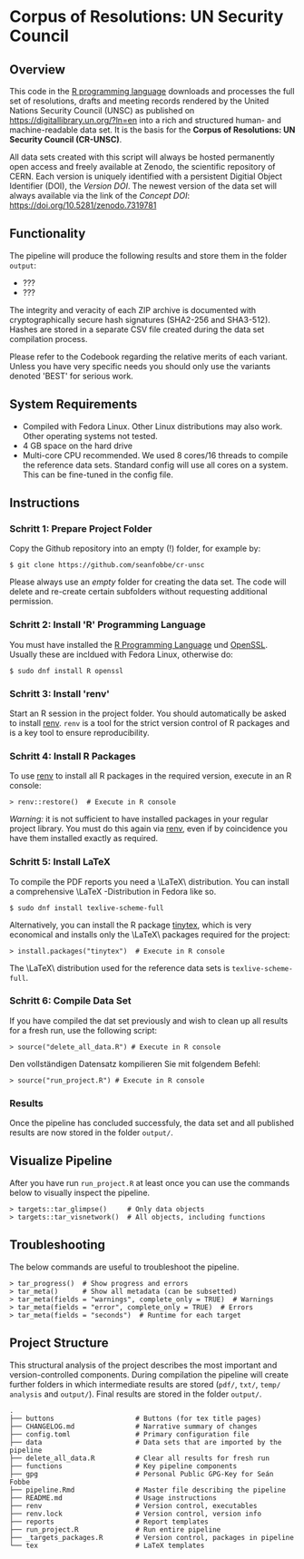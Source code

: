 # Corpus of Resolutions: UN Security Council




## Overview

This code in the [R programming language](https://en.wikipedia.org/wiki/R_(programming_language)) downloads and processes the full set of resolutions, drafts and meeting records rendered by the United Nations Security Council (UNSC) as published on <https://digitallibrary.un.org/?ln=en> into a rich and structured human- and machine-readable data set. It is the basis for the **Corpus of Resolutions: UN Security Council (CR-UNSC)**.

All data sets created with this script will always be hosted permanently open access and freely available at Zenodo, the scientific repository of CERN. Each version is uniquely identified with a persistent Digitial Object Identifier (DOI), the *Version DOI*. The newest version of the data set will always available via the link of the *Concept DOI*: https://doi.org/10.5281/zenodo.7319781




## Functionality
 
The pipeline will produce the following results and store them in the folder `output`:

- ???
- ???

 The integrity and veracity of each ZIP archive is documented with cryptographically secure hash signatures (SHA2-256 and SHA3-512). Hashes are stored in a separate CSV file created during the data set compilation process.
 
Please refer to the Codebook regarding the relative merits of each variant. Unless you have very specific needs you should only use the variants denoted 'BEST' for serious work.
 




## System Requirements

- Compiled with Fedora Linux. Other Linux distributions may also work. Other operating systems not tested.
- 4 GB space on the hard drive
- Multi-core CPU recommended. We used 8 cores/16 threads to compile the reference data sets. Standard config will use all cores on a system. This can be fine-tuned in the config file.


## Instructions


### Schritt 1: Prepare Project Folder


Copy the Github repository into an empty (!) folder, for example by:

```
$ git clone https://github.com/seanfobbe/cr-unsc
```

Please always use an *empty* folder for creating the data set. The code will delete and re-create certain subfolders without requesting additional permission.



### Schritt 2: Install 'R' Programming Language

You must have installed the [R Programming Language](https://www.r-project.org/) und [OpenSSL](https://www.openssl.org/). Usually these are incldued with Fedora Linux, otherwise do:

```
$ sudo dnf install R openssl
```



### Schritt 3: Install 'renv'

Start an R session in the project folder. You should automatically be asked to install [renv](https://rstudio.github.io/renv/articles/renv.html). `renv` is a tool for the strict version control of R packages and is a key tool to ensure reproducibility.


### Schritt 4: Install R Packages

To use [renv](https://rstudio.github.io/renv/articles/renv.html) to install all R packages in the required version, execute in an R console:

```
> renv::restore()  # Execute in R console
```

*Warning:* it is not sufficient to have installed packages in your regular project library. You must do this again via [renv](https://rstudio.github.io/renv/articles/renv.html), even if by coincidence you have them installed exactly as required.



### Schritt 5: Install LaTeX


To compile the PDF reports you need a \LaTeX\ distribution. You can install a comprehensive \LaTeX -Distribution in Fedora like so.


```
$ sudo dnf install texlive-scheme-full
```

Alternatively, you can install the R package [tinytex](https://yihui.org/tinytex/), which is very economical and installs only the \LaTeX\ packages required for the project:

```
> install.packages("tinytex")  # Execute in R console
```

The \LaTeX\  distribution used for the reference data sets is `texlive-scheme-full`.





### Schritt 6: Compile Data Set


If you have compiled the dat set previously and wish to clean up all results for a fresh run, use the following script:

```
> source("delete_all_data.R") # Execute in R console
```


Den vollständigen Datensatz kompilieren Sie mit folgendem Befehl:

```
> source("run_project.R") # Execute in R console
```



### Results

Once the pipeline has concluded successfuly, the data set and all published results are now stored in the folder `output/`.




## Visualize Pipeline

After you have run `run_project.R` at least once you can use the commands below to visually inspect the pipeline.

```
> targets::tar_glimpse()     # Only data objects
> targets::tar_visnetwork()  # All objects, including functions
```





## Troubleshooting

The below commands are useful to troubleshoot the pipeline.

```
> tar_progress()  # Show progress and errors
> tar_meta()      # Show all metadata (can be subsetted)
> tar_meta(fields = "warnings", complete_only = TRUE)  # Warnings
> tar_meta(fields = "error", complete_only = TRUE)  # Errors
> tar_meta(fields = "seconds")  # Runtime for each target
```



## Project Structure

This structural analysis of the project describes the most important and version-controlled components. During compilation the pipeline will create further folders in which intermediate results are stored (`pdf/`, `txt/`, `temp/` `analysis` and `output/`). Final results are stored in the folder `output/`.

 
``` 
.
├── buttons                    # Buttons (for tex title pages)
├── CHANGELOG.md               # Narrative summary of changes
├── config.toml                # Primary configuration file
├── data                       # Data sets that are imported by the pipeline
├── delete_all_data.R          # Clear all results for fresh run
├── functions                  # Key pipeline components
├── gpg                        # Personal Public GPG-Key for Seán Fobbe
├── pipeline.Rmd               # Master file describing the pipeline
├── README.md                  # Usage instructions
├── renv                       # Version control, executables
├── renv.lock                  # Version control, version info
├── reports                    # Report templates
├── run_project.R              # Run entire pipeline
├── _targets_packages.R        # Version control, packages in pipeline
└── tex                        # LaTeX templates


``` 

